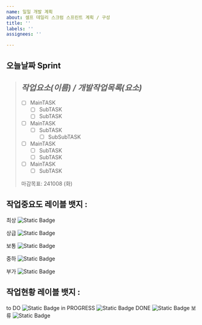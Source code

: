 ```yaml
---
name: 일일 개발 계획
about: 셀프 데일리 스크럼 스프린트 계획 / 구성
title: ''
labels: ''
assignees: ''

---
```


## 오늘날짜 Sprint
> ## **_작업요소(이름) / 개발작업목록(요소)_**
> - [ ] MainTASK
>    - [ ]  SubTASK
>    - [ ]  SubTASK
> - [ ] MainTASK
>    - [ ]  SubTASK
>        - [ ]  SubSubTASK
> - [ ] MainTASK
>    - [ ]  SubTASK
>    - [ ]  SubTASK
> - [ ] MainTASK
>    - [ ]  SubTASK
>
> 마감목표: 241008 (화)




 

 ## 작업중요도 레이블 뱃지 :
 최상
![Static Badge](https://img.shields.io/badge/-%EC%B5%9C%EC%83%81-brightgreen?style=flat-square&color=%23E10000)

 상급
![Static Badge](https://img.shields.io/badge/-%EC%83%81%EA%B8%89-brightgreen?style=flat-square&color=%23E87814)


 보통
![Static Badge](https://img.shields.io/badge/-%EB%B3%B4%ED%86%B5-brightgreen?style=flat-square&color=%233C763D)


 중하
![Static Badge](https://img.shields.io/badge/-%EC%A4%91%ED%95%98-brightgreen?style=flat-square&color=%23177BCB)


 부가
![Static Badge](https://img.shields.io/badge/-%EB%B6%80%EA%B0%80-brightgreen?style=flat-square&color=%235D24C8)



 
## 작업현황 레이블 뱃지 : 
to DO
![Static Badge](https://img.shields.io/badge/-to%20DO-brightgreen?style=flat&color=%23F9FFAE)
in PROGRESS
![Static Badge](https://img.shields.io/badge/-in%20PROGRESS-brightgreen?style=flat&color=%2386FFE0)
DONE
![Static Badge](https://img.shields.io/badge/-DONE-brightgreen?style=flat&color=%2370FF00)
보류
![Static Badge](https://img.shields.io/badge/-%EB%B3%B4%EB%A5%98-brightgreen?style=flat&color=%23DDDDDD)
